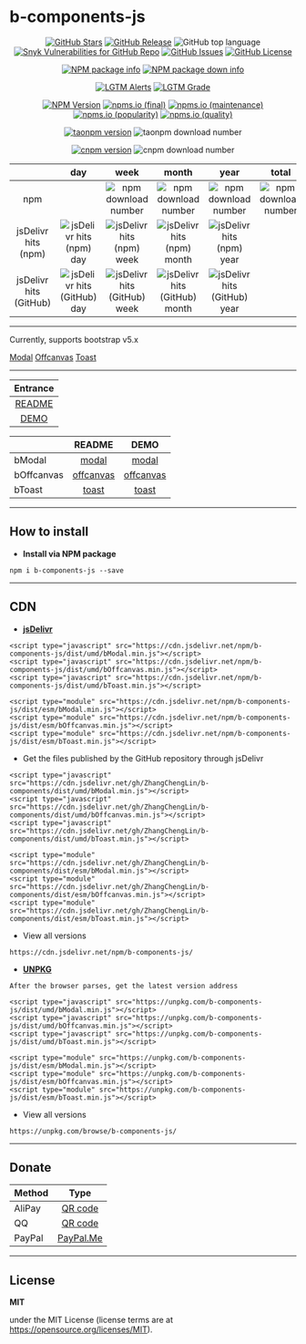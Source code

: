 # b-components-js

<p align="center">
<a href="https://github.com/ZhangChengLin/b-components" target="_blank"><img alt="GitHub Stars" title="GitHub Stars" src="https://img.shields.io/github/stars/ZhangChengLin/b-components.svg?style=social"></a>
<a href="https://github.com/ZhangChengLin/b-components/releases" target="_blank"><img alt="GitHub Release" title="GitHub Release" src="https://img.shields.io/github/release/ZhangChengLin/b-components.svg"></a>
<img alt="GitHub top language" src="https://img.shields.io/github/languages/top/ZhangChengLin/b-components">
<a href="https://snyk.io.cnpmjs.org/test/npm/b-components-js" title="Snyk Vulnerabilities for GitHub Repo" target="_blank"><img alt="Snyk Vulnerabilities for GitHub Repo" src="https://img.shields.io/snyk/vulnerabilities/github/ZhangChengLin/b-components"></a>
<a href="https://github.com/ZhangChengLin/b-components/issues" target="_blank"><img alt="GitHub Issues" title="GitHub Issues" src="https://img.shields.io/github/issues/ZhangChengLin/b-components.svg"></a>
<a href="https://github.com/ZhangChengLin/b-components/blob/master/LICENSE" target="_blank"><img alt="GitHub License" title="GitHub License" src="https://img.shields.io/github/license/ZhangChengLin/b-components.svg"></a>
</p>

<p align="center">
<a href="https://nodei.co/npm/b-components-js" target="_blank" title="NPM package info"><img src="https://nodei.co/npm/b-components-js.png?downloads=true&downloadRank=true&stars=true&compact=false&mini=false" alt="NPM package info" title="NPM package info"></a>
<a href="https://nodei.co/npm/b-components-js/" title="NPM package down info"><img src="https://nodei.co/npm-dl/b-components-js.png?months=12&height=2" alt="NPM package down info" title="NPM package down info"></a>
</p>

<p align="center">
<a href="https://lgtm.com/projects/g/ZhangChengLin/b-components/alerts" title="LGTM Alerts" target="_blank"><img alt="LGTM Alerts" src="https://img.shields.io/lgtm/alerts/github/ZhangChengLin/b-components"></a>
<a href="https://lgtm.com/projects/g/ZhangChengLin/b-components/context:javascript" title="LGTM Grade" target="_blank"><img alt="LGTM Grade" src="https://img.shields.io/lgtm/grade/javascript/github/ZhangChengLin/b-components"></a>
</p>

<p align="center">
<a href="https://www.npmjs.com/package/b-components-js" target="_blank"><img alt="NPM Version" title="NPM Package" src="https://img.shields.io/npm/v/b-components-js.svg"></a>
<a href="https://npms.io/search?q=b-components-js" title="npms.io (final)" target="_blank"><img alt="npms.io (final)" src="https://img.shields.io/npms-io/final-score/b-components-js"></a>
<a href="https://npms.io/search?q=b-components-js" title="npms.io (maintenance)" target="_blank"><img alt="npms.io (maintenance)" src="https://img.shields.io/npms-io/maintenance-score/b-components-js"></a>
<a href="https://npms.io/search?q=b-components-js" title="npms.io (popularity)" target="_blank"><img alt="npms.io (popularity)" src="https://img.shields.io/npms-io/popularity-score/b-components-js"></a>
<a href="https://npms.io/search?q=b-components-js" title="npms.io (quality)" target="_blank"><img alt="npms.io (quality)" src="https://img.shields.io/npms-io/quality-score/b-components-js"></a>
</p>

<p align="center">
<a href="https://npm.taobao.org/package/b-components-js" target="_blank" title="taonpm version"><img src="https://npm.taobao.org/badge/v/b-components-js.svg" alt="taonpm version" title="taonpm version"></a>
<img src="https://npm.taobao.org/badge/d/b-components-js.svg" alt="taonpm download number">
</p>

<p align="center">
<a href="https://cnpmjs.org/package/b-components-js" target="_blank" title="cnpm version"><img src="https://cnpmjs.org/badge/v/b-components-js.svg" alt="cnpm version" title="cnpm version"></a>
<img src="https://cnpmjs.org/badge/d/b-components-js.svg" alt="cnpm download number">
</p>

|                        |                                                                 day                                                                  |                                                                  week                                                                  |                                                                  month                                                                   |                                                                  year                                                                  |                                          total                                          |
|:----------------------:|:------------------------------------------------------------------------------------------------------------------------------------:|:--------------------------------------------------------------------------------------------------------------------------------------:|:----------------------------------------------------------------------------------------------------------------------------------------:|:--------------------------------------------------------------------------------------------------------------------------------------:|:---------------------------------------------------------------------------------------:|
|          npm           |                                                                                                                                      |                        <img alt="npm download number" src="https://img.shields.io/npm/dw/b-components-js.svg">                         |                         <img alt="npm download number" src="https://img.shields.io/npm/dm/b-components-js.svg">                          |                        <img alt="npm download number" src="https://img.shields.io/npm/dy/b-components-js.svg">                         | <img alt="npm download number" src="https://img.shields.io/npm/dt/b-components-js.svg"> |
|  jsDelivr hits (npm)   | <img src="https://img.shields.io/jsdelivr/npm/hd/b-components-js.svg" alt="jsDelivr hits (npm) day" title="jsDelivr hits (npm) day"> | <img src="https://img.shields.io/jsdelivr/npm/hw/b-components-js.svg" alt="jsDelivr hits (npm) week" title="jsDelivr hits (npm) week"> | <img src="https://img.shields.io/jsdelivr/npm/hm/b-components-js.svg" alt="jsDelivr hits (npm) month" title="jsDelivr hits (npm) month"> | <img src="https://img.shields.io/jsdelivr/npm/hy/b-components-js.svg" alt="jsDelivr hits (npm) year" title="jsDelivr hits (npm) year"> |                                                                                         |
| jsDelivr hits (GitHub) |            <img alt="jsDelivr hits (GitHub) day" src="https://img.shields.io/jsdelivr/gh/hd/ZhangChengLin/b-components">             |             <img alt="jsDelivr hits (GitHub) week" src="https://img.shields.io/jsdelivr/gh/hw/ZhangChengLin/b-components">             |             <img alt="jsDelivr hits (GitHub) month" src="https://img.shields.io/jsdelivr/gh/hm/ZhangChengLin/b-components">              |             <img alt="jsDelivr hits (GitHub) year" src="https://img.shields.io/jsdelivr/gh/hy/ZhangChengLin/b-components">             ||

---

Currently, supports bootstrap v5.x

[Modal](https://getbootstrap.com/docs/5.1/components/modal/)
[Offcanvas](https://getbootstrap.com/docs/5.1/components/offcanvas/)
[Toast](https://getbootstrap.com/docs/5.1/components/toasts/)

---

|                               Entrance                               |
|:--------------------------------------------------------------------:|
|       [README](https://ZhangChengLin.github.io/b-components/)        |
| [DEMO](https://ZhangChengLin.github.io/b-components/docs/index.html) |

|            |                                        README                                        |                                        DEMO                                        |
|:-----------|:------------------------------------------------------------------------------------:|:----------------------------------------------------------------------------------:|
| bModal     |     [modal](https://ZhangChengLin.github.io/b-components/docs/readme/modal.html)     |     [modal](https://ZhangChengLin.github.io/b-components/docs/demo/modal.html)     |
| bOffcanvas | [offcanvas](https://ZhangChengLin.github.io/b-components/docs/readme/offcanvas.html) | [offcanvas](https://ZhangChengLin.github.io/b-components/docs/demo/offcanvas.html) |
| bToast     |     [toast](https://ZhangChengLin.github.io/b-components/docs/readme/toast.html)     |     [toast](https://ZhangChengLin.github.io/b-components/docs/demo/toast.html)     |

---

## How to install

- **Install via NPM package**

```
npm i b-components-js --save
```

---

## CDN

- **[jsDelivr](https://www.jsdelivr.com/package/npm/b-components-js)**

```
<script type="javascript" src="https://cdn.jsdelivr.net/npm/b-components-js/dist/umd/bModal.min.js"></script>
<script type="javascript" src="https://cdn.jsdelivr.net/npm/b-components-js/dist/umd/bOffcanvas.min.js"></script>
<script type="javascript" src="https://cdn.jsdelivr.net/npm/b-components-js/dist/umd/bToast.min.js"></script>

<script type="module" src="https://cdn.jsdelivr.net/npm/b-components-js/dist/esm/bModal.min.js"></script>
<script type="module" src="https://cdn.jsdelivr.net/npm/b-components-js/dist/esm/bOffcanvas.min.js"></script>
<script type="module" src="https://cdn.jsdelivr.net/npm/b-components-js/dist/esm/bToast.min.js"></script>
```

- Get the files published by the GitHub repository through jsDelivr

```
<script type="javascript" src="https://cdn.jsdelivr.net/gh/ZhangChengLin/b-components/dist/umd/bModal.min.js"></script>
<script type="javascript" src="https://cdn.jsdelivr.net/gh/ZhangChengLin/b-components/dist/umd/bOffcanvas.min.js"></script>
<script type="javascript" src="https://cdn.jsdelivr.net/gh/ZhangChengLin/b-components/dist/umd/bToast.min.js"></script>

<script type="module" src="https://cdn.jsdelivr.net/gh/ZhangChengLin/b-components/dist/esm/bModal.min.js"></script>
<script type="module" src="https://cdn.jsdelivr.net/gh/ZhangChengLin/b-components/dist/esm/bOffcanvas.min.js"></script>
<script type="module" src="https://cdn.jsdelivr.net/gh/ZhangChengLin/b-components/dist/esm/bToast.min.js"></script>
```

- View all versions

```
https://cdn.jsdelivr.net/npm/b-components-js/
```

- **[UNPKG](https://unpkg.com/browse/b-components-js/)**

`After the browser parses, get the latest version address`

```
<script type="javascript" src="https://unpkg.com/b-components-js/dist/umd/bModal.min.js"></script>
<script type="javascript" src="https://unpkg.com/b-components-js/dist/umd/bOffcanvas.min.js"></script>
<script type="javascript" src="https://unpkg.com/b-components-js/dist/umd/bToast.min.js"></script>

<script type="module" src="https://unpkg.com/b-components-js/dist/esm/bModal.min.js"></script>
<script type="module" src="https://unpkg.com/b-components-js/dist/esm/bOffcanvas.min.js"></script>
<script type="module" src="https://unpkg.com/b-components-js/dist/esm/bToast.min.js"></script>
```

- View all versions

```
https://unpkg.com/browse/b-components-js/
```

---

## Donate

| Method |                              Type                               |
|:-------|:---------------------------------------------------------------:|
| AliPay | [QR code](https://ZhangChengLin.github.io/image/pay-alipay.jpg) |
| QQ     |   [QR code](https://ZhangChengLin.github.io/image/pay-qq.png)   |
| PayPal |        [PayPal.Me](https://www.paypal.me/ZhangChengLin)         |

---

## License

**MIT**

under the MIT License (license terms are at https://opensource.org/licenses/MIT).


